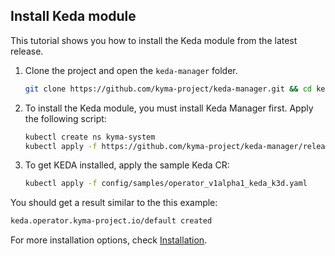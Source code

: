 ## Install Keda module

This tutorial shows you how to install the Keda module from the latest release.

1. Clone the project and open the `keda-manager` folder.

   ```bash
   git clone https://github.com/kyma-project/keda-manager.git && cd keda-manager/
   ```
2. To install the Keda module, you must install Keda Manager first. Apply the following script:

   ```bash
   kubectl create ns kyma-system
   kubectl apply -f https://github.com/kyma-project/keda-manager/releases/latest/download/keda-manager.yaml
   ```

2. To get KEDA installed, apply the sample Keda CR:

   ```bash
   kubectl apply -f config/samples/operator_v1alpha1_keda_k3d.yaml
   ```
You should get a result similar to the this example:

   ```bash
   keda.operator.kyma-project.io/default created
   ```

For more installation options, check [Installation](/docs/contributor/01-10-installation.md).